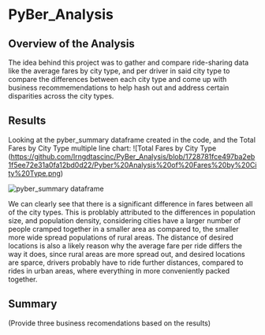 # PyBer_Analysis

## Overview of the Analysis
The idea behind this project was to gather and compare ride-sharing data like the average fares by city type, and per driver in said city type to compare the differences between each city type and come up with business recommemendations to help hash out and address certain disparities across the city types.

## Results
Looking at the pyber_summary dataframe created in the code, and the Total Fares by City Type multiple line chart:
![Total Fares by City Type
(https://github.com/lrngdtascinc/PyBer_Analysis/blob/1728781fce497ba2eb1f5ee72e31a0fa12bd0d22/Pyber%20Analysis%20of%20Fares%20by%20City%20Type.png)

![pyber_summary dataframe]()

We can clearly see that there is a significant difference in fares between all of the city types. This is problably attributed to the differences in population size, and population density, considering cities have a larger number of people cramped together in a smaller area as compared to, the smaller more wide spread populations of rural areas. The distance of desired locations is also a likely reason why the average fare per ride differs the way it does, since rural areas are more spread out, and desired locations are sparce, drivers probably have to ride further distances, compared to rides in urban areas, where everything in more conveniently packed together.   
## Summary
(Provide three business recomendations based on the results)
